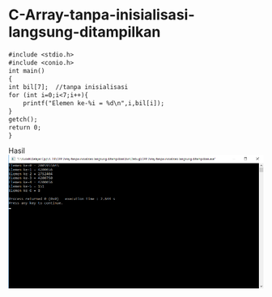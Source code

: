 # C-Array-tanpa-inisialisasi-langsung-ditampilkan

    #include <stdio.h>
    #include <conio.h>
    int main()
    {
    int bil[7];  //tanpa inisialisasi
    for (int i=0;i<7;i++){
        printf("Elemen ke-%i = %d\n",i,bil[i]);
    }
    getch();
    return 0;
    }
    
Hasil
![img](https://github.com/Rafflesia3/C-Array-tanpa-inisialisasi-langsung-ditampilkan/blob/master/C++%20Array%20tanpa%20inisialisasi%20langsung%20ditampilkan.png?raw=true)
